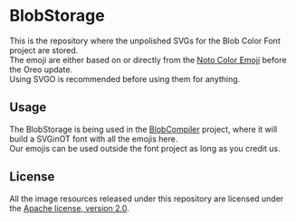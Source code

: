 # BlobStorage
This is the repository where the unpolished SVGs for the Blob Color Font project are stored.<br>
The emoji are either based on or directly from the [Noto Color Emoji](https://github.com/googlei18n/noto-emoji/) before the Oreo update.<br>
Using SVGO is recommended before using them for anything.<br>

## Usage
The BlobStorage is being used in the [BlobCompiler](https://github.com/blobcolorfont/BlobCompiler/) project, where it will build a SVGinOT font with all the emojis here.<br>
Our emojis can be used outside the font project as long as you credit us.

## License
All the image resources released under this repository are licensed under the [Apache license, version 2.0](./LICENSE).
